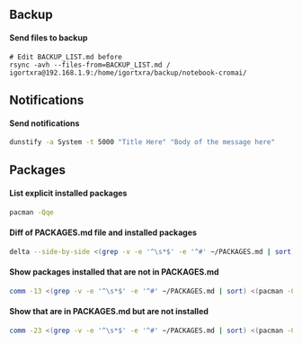 ## Backup

#### Send files to backup
```
# Edit BACKUP_LIST.md before
rsync -avh --files-from=BACKUP_LIST.md / igortxra@192.168.1.9:/home/igortxra/backup/notebook-cromai/
```

## Notifications

#### Send notifications
```bash
dunstify -a System -t 5000 "Title Here" "Body of the message here"
```

## Packages

#### List explicit installed packages
```bash
pacman -Qqe
```

#### Diff of PACKAGES.md file and installed packages
```bash
delta --side-by-side <(grep -v -e '^\s*$' -e '^#' ~/PACKAGES.md | sort) <(pacman -Qqe) 
```

#### Show packages installed that are not in PACKAGES.md
```bash
comm -13 <(grep -v -e '^\s*$' -e '^#' ~/PACKAGES.md | sort) <(pacman -Qqe | sort)
```

#### Show that are in PACKAGES.md but are not installed
```bash
comm -23 <(grep -v -e '^\s*$' -e '^#' ~/PACKAGES.md | sort) <(pacman -Qqe | sort) 
```
